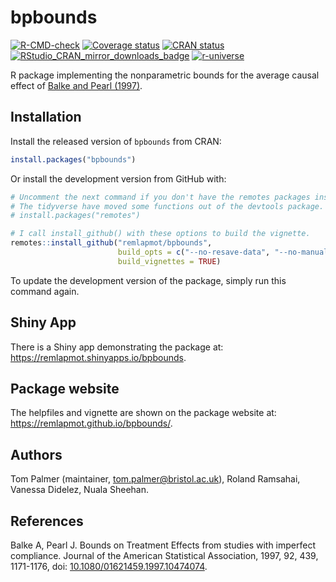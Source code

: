 # bpbounds

[![R-CMD-check](https://github.com/remlapmot/bpbounds/actions/workflows/check-full.yaml/badge.svg)](https://github.com/remlapmot/bpbounds/actions/workflows/check-full.yaml)
[![Coverage status](https://codecov.io/gh/remlapmot/bpbounds/branch/master/graph/badge.svg)](https://app.codecov.io/github/remlapmot/bpbounds?branch=master)
[![CRAN status](https://www.r-pkg.org/badges/version/bpbounds)](https://cran.r-project.org/package=bpbounds)
[![RStudio_CRAN_mirror_downloads_badge](http://cranlogs.r-pkg.org/badges/grand-total/bpbounds?color=blue)](https://CRAN.R-project.org/package=bpbounds)
[![r-universe](https://remlapmot.r-universe.dev/badges/bpbounds)](https://remlapmot.r-universe.dev/bpbounds)

R package implementing the nonparametric bounds for the average causal effect of [Balke and Pearl (1997)](https://doi.org/10.1080/01621459.1997.10474074).

## Installation

Install the released version of `bpbounds` from CRAN:

``` r
install.packages("bpbounds")
```

Or install the development version from GitHub with:

``` r
# Uncomment the next command if you don't have the remotes packages installed.
# The tidyverse have moved some functions out of the devtools package.
# install.packages("remotes") 

# I call install_github() with these options to build the vignette.
remotes::install_github("remlapmot/bpbounds", 
                        build_opts = c("--no-resave-data", "--no-manual"), 
                        build_vignettes = TRUE)
```
To update the development version of the package, simply run this command again.

## Shiny App

There is a Shiny app demonstrating the package at: <https://remlapmot.shinyapps.io/bpbounds>.

## Package website

The helpfiles and vignette are shown on the package website at: <https://remlapmot.github.io/bpbounds/>.

## Authors
Tom Palmer (maintainer, tom.palmer@bristol.ac.uk), Roland Ramsahai, Vanessa Didelez, Nuala Sheehan.

## References

Balke A, Pearl J. Bounds on Treatment Effects from studies with imperfect compliance. Journal of the American Statistical Association, 1997, 92, 439, 1171-1176, doi: [10.1080/01621459.1997.10474074](https://doi.org/10.1080/01621459.1997.10474074).
